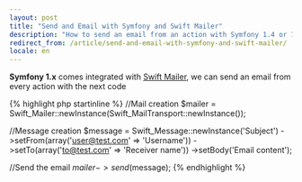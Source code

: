 ```yaml
---
layout: post
title: "Send and Email with Symfony and Swift Mailer"
description: "How to send an email from an action with Symfony 1.4 or 1.3"
redirect_from: /article/send-and-email-with-symfony-and-swift-mailer/
locale: en
---
```


**Symfony 1.x** comes integrated with [Swift Mailer](http://swiftmailer.org/), we can send an email from every action with the next code

{% highlight php startinline %}
//Mail creation
$mailer = Swift_Mailer::newInstance(Swift_MailTransport::newInstance());

//Message creation
$message = Swift_Message::newInstance('Subject')
    ->setFrom(array('user@test.com' => 'Username'))
    ->setTo(array('to@test.com' => 'Receiver name'))
    ->setBody('Email content');

//Send the email
$mailer->send($message);
{% endhighlight %}
